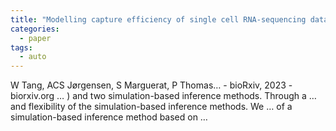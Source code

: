 ```yaml
---
title: "Modelling capture efficiency of single cell RNA-sequencing data improves inference of transcriptome-wide burst kinetics"
categories:
  - paper
tags:
  - auto
---
```

W Tang, ACS Jørgensen, S Marguerat, P Thomas… - bioRxiv, 2023 - biorxiv.org
… ) and two simulation-based inference methods. Through a … and flexibility of the simulation-based inference methods. We … of a simulation-based inference method based on …
